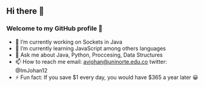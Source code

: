 ## Hi there 👋
### Welcome to my GitHub profile 👾

- 🔭 I’m currently working on Sockets in Java
- 🌱 I’m currently learning JavaScript among others languages
- 💬 Ask me about Java, Python, Proccesing, Data Structures
- 📫 How to reach me 
  email: avjohan@uninorte.edu.co
  twitter: @ImJohan12
- ⚡ Fun fact: If you save $1 every day, you would have $365 a year later 😀

